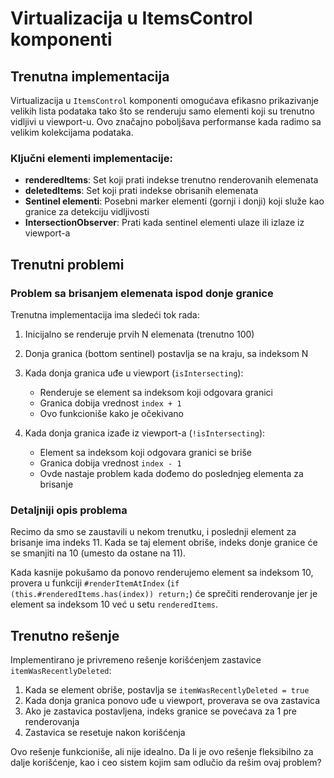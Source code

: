# Virtualizacija u ItemsControl komponenti

## Trenutna implementacija

Virtualizacija u `ItemsControl` komponenti omogućava efikasno prikazivanje velikih lista podataka tako što se renderuju samo elementi koji su trenutno vidljivi u viewport-u. Ovo značajno poboljšava performanse kada radimo sa velikim kolekcijama podataka.

### Ključni elementi implementacije:

- **renderedItems**: Set koji prati indekse trenutno renderovanih elemenata
- **deletedItems**: Set koji prati indekse obrisanih elemenata
- **Sentinel elementi**: Posebni marker elementi (gornji i donji) koji služe kao granice za detekciju vidljivosti
- **IntersectionObserver**: Prati kada sentinel elementi ulaze ili izlaze iz viewport-a

## Trenutni problemi

### Problem sa brisanjem elemenata ispod donje granice

Trenutna implementacija ima sledeći tok rada:

1. Inicijalno se renderuje prvih N elemenata (trenutno 100)
2. Donja granica (bottom sentinel) postavlja se na kraju, sa indeksom N
3. Kada donja granica uđe u viewport (`isIntersecting`):
   - Renderuje se element sa indeksom koji odgovara granici
   - Granica dobija vrednost `index + 1`
   - Ovo funkcioniše kako je očekivano

4. Kada donja granica izađe iz viewport-a (`!isIntersecting`):
   - Element sa indeksom koji odgovara granici se briše
   - Granica dobija vrednost `index - 1`
   - Ovde nastaje problem kada dođemo do poslednjeg elementa za brisanje

### Detaljniji opis problema

Recimo da smo se zaustavili u nekom trenutku, i poslednji element za brisanje ima indeks 11. Kada se taj element obriše, indeks donje granice će se smanjiti na 10 (umesto da ostane na 11). 

Kada kasnije pokušamo da ponovo renderujemo element sa indeksom 10, provera u funkciji `#renderItemAtIndex` (`if (this.#renderedItems.has(index)) return;`) će sprečiti renderovanje jer je element sa indeksom 10 već u setu `renderedItems`.

## Trenutno rešenje

Implementirano je privremeno rešenje korišćenjem zastavice `itemWasRecentlyDeleted`:

1. Kada se element obriše, postavlja se `itemWasRecentlyDeleted = true`
2. Kada donja granica ponovo uđe u viewport, proverava se ova zastavica
3. Ako je zastavica postavljena, indeks granice se povećava za 1 pre renderovanja
4. Zastavica se resetuje nakon korišćenja

Ovo rešenje funkcioniše, ali nije idealno. Da li je ovo rešenje fleksibilno za dalje korišćenje, kao i ceo sistem kojim sam odlučio da rešim ovaj problem?

